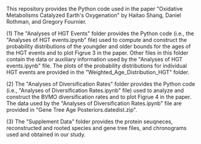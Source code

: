 This repository provides the Python code used in the paper "Oxidative Metabolisms Catalyzed Earth's Oxygenation" by Haitao Shang, Daniel Rothman, and Gregory Fournier. 

(1) The "Analyses of HGT Events" folder provides the Python code (i.e., the "Analyses of HGT events.ipynb" file) used to compute and construct the probability distributions of the youngder and older bounds for the ages of the HGT events and to plot Figrue 3 in the paper. Other files in this folder contain the data or auxiliary information used by the "Analyses of HGT events.ipynb" file. The plots of the probability distributions for individual HGT events are provided in the "Weighted_Age_Distribution_HGT" folder.

(2) The "Analyses of Diversification Rates" folder provides the Python code (i.e., "Analyses of Diversification Rates.ipynb" file) used to analyze and construct the BVMO diversification rates and to plot Figrue 4 in the paper. The data used by the "Analyses of Diversification Rates.ipynb" file are provided in "Gene Tree Age Posteriors.datedist.zip".

(3) The "Supplement Data" folder provides the protein seuqneces, reconstructed and rooted species and gene tree files, and chronograms used and obtained in our study. 
